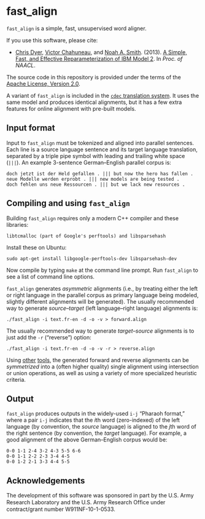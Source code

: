fast_align
==========

`fast_align` is a simple, fast, unsupervised word aligner.

If you use this software, please cite:
* [Chris Dyer](http://www.cs.cmu.edu/~cdyer), [Victor Chahuneau](http://victor.chahuneau.fr), and [Noah A. Smith](http://www.cs.cmu.edu/~nasmith). (2013). [A Simple, Fast, and Effective Reparameterization of IBM Model 2](http://www.ark.cs.cmu.edu/cdyer/fast_valign.pdf). In *Proc. of NAACL*.

The source code in this repository is provided under the terms of the [Apache License, Version 2.0](http://www.apache.org/licenses/LICENSE-2.0.html).

A variant of `fast_align` is included in the [`cdec` translation system](http://www.cdec-decoder.org/). It uses the same model and produces identical alignments, but it has a few extra features for online alignment with pre-built models.

## Input format

Input to `fast_align` must be tokenized and aligned into parallel sentences. Each line is a source language sentence and its target language translation, separated by a triple pipe symbol with leading and trailing white space (` ||| `). An example 3-sentence German–English parallel corpus is:

    doch jetzt ist der Held gefallen . ||| but now the hero has fallen .
    neue Modelle werden erprobt . ||| new models are being tested .
    doch fehlen uns neue Ressourcen . ||| but we lack new resources .

## Compiling and using `fast_align`

Building `fast_align` requires only a modern C++ compiler and these libraries:

    libtcmalloc (part of Google's perftools) and libsparsehash

Install these on Ubuntu:
    
    sudo apt-get install libgoogle-perftools-dev libsparsehash-dev

Now compile by typing `make` at the command line prompt. Run `fast_align` to see a list of command line options.

`fast_align` generates *asymmetric* alignments (i.e., by treating either the left or right language in the parallel corpus as primary language being modeled, slightly different alignments will be generated). The usually recommended way to generate *source–target* (left language–right language) alignments is:

    ./fast_align -i text.fr-en -d -o -v > forward.align

The usually recommended way to generate *target–source* alignments is to just add the `-r` (“reverse”) option:

    ./fast_align -i text.fr-en -d -o -v -r > reverse.align

Using [other](http://www.cdec-decoder.org/) [tools](http://www.statmt.org/moses/), the generated forward and reverse alignments can be *symmetrized* into a (often higher quality) single alignment using intersection or union operations, as well as using a variety of more specialized heuristic criteria.

## Output

`fast_align` produces outputs in the widely-used `i-j` “Pharaoh format,” where a pair `i-j` indicates that the <i>i</i>th word (zero-indexed) of the left language (by convention, the *source* language) is aligned to the <i>j</i>th word of the right sentence (by convention, the *target* language). For example, a good alignment of the above German–English corpus would be:

    0-0 1-1 2-4 3-2 4-3 5-5 6-6
    0-0 1-1 2-2 2-3 3-4 4-5
    0-0 1-2 2-1 3-3 4-4 5-5

## Acknowledgements

The development of this software was sponsored in part by the U.S. Army Research Laboratory and the U.S. Army Research Ofﬁce under contract/grant number W911NF-10-1-0533.

